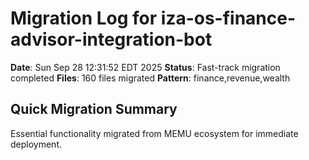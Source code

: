 # Migration Log for iza-os-finance-advisor-integration-bot

**Date**: Sun Sep 28 12:31:52 EDT 2025
**Status**: Fast-track migration completed
**Files**:      160 files migrated
**Pattern**: finance,revenue,wealth

## Quick Migration Summary
Essential functionality migrated from MEMU ecosystem for immediate deployment.
